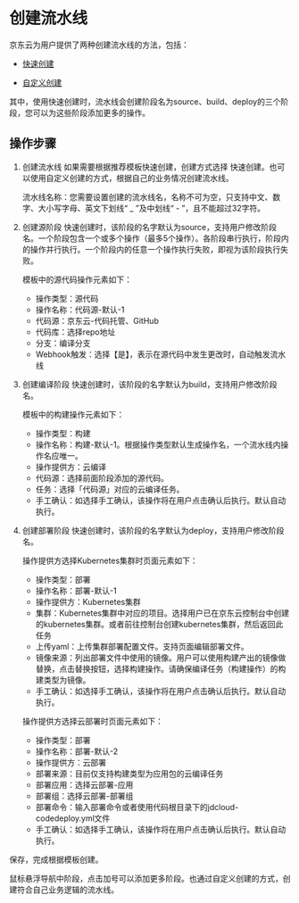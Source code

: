 # 创建流水线


京东云为用户提供了两种创建流水线的方法，包括：

* [快速创建](../Getting-Started/Quick-Creation.md)

* [自定义创建](../Getting-Started/Create-Customized-Instance.md)

其中，使用快速创建时，流水线会创建阶段名为source、build、deploy的三个阶段，您可以为这些阶段添加更多的操作。

## 操作步骤
1. 创建流水线
如果需要根据推荐模板快速创建，创建方式选择 快速创建。也可以使用自定义创建的方式，根据自己的业务情况创建流水线。

	流水线名称：您需要设置创建的流水线名，名称不可为空，只支持中文、数字、大小写字母、英文下划线“ _ ”及中划线“ - ”，且不能超过32字符。

2. 创建源阶段
快速创建时，该阶段的名字默认为source，支持用户修改阶段名。一个阶段包含一个或多个操作（最多5个操作）。各阶段串行执行，阶段内的操作并行执行。一个阶段内的任意一个操作执行失败，即视为该阶段执行失败。


	模板中的源代码操作元素如下：

	- 操作类型：源代码
	- 操作名称：代码源-默认-1
	- 代码源：京东云-代码托管、GitHub
	- 代码库：选择repo地址
	- 分支：编译分支
	- Webhook触发：选择【是】，表示在源代码中发生更改时，自动触发流水线

	

3. 创建编译阶段
快速创建时，该阶段的名字默认为build，支持用户修改阶段名。


     模板中的构建操作元素如下：       
	
     - 操作类型：构建
     - 操作名称：构建-默认-1。根据操作类型默认生成操作名，一个流水线内操作名应唯一。
     - 操作提供方：云编译
     - 代码源：选择前面阶段添加的源代码。
     - 任务：选择「代码源」对应的云编译任务。
     - 手工确认：如选择手工确认，该操作将在用户点击确认后执行。默认自动执行。

4. 创建部署阶段
快速创建时，该阶段的名字默认为deploy，支持用户修改阶段名。


    操作提供方选择Kubernetes集群时页面元素如下：
	
	
    - 操作类型：部署
    - 操作名称：部署-默认-1
    - 操作提供方：Kubernetes集群
    - 集群：Kubernetes集群中对应的项目。选择用户已在京东云控制台中创建的kubernetes集群。或者前往控制台创建kubernetes集群，然后返回此任务
    - 上传yaml：上传集群部署配置文件。支持页面编辑部署文件。
    - 镜像来源：列出部署文件中使用的镜像。用户可以使用构建产出的镜像做替换，点击替换按钮，选择构建操作。请确保编译任务（构建操作）的构建类型为镜像。
    - 手工确认：如选择手工确认，该操作将在用户点击确认后执行。默认自动执行。

      
    操作提供方选择云部署时页面元素如下：
	
    - 操作类型：部署
    - 操作名称：部署-默认-2
    - 操作提供方：云部署
    - 部署来源：目前仅支持构建类型为应用包的云编译任务
    - 部署应用：选择云部署-应用
    - 部署组：选择云部署-部署组
    - 部署命令：输入部署命令或者使用代码根目录下的jdcloud-codedeploy.yml文件
    - 手工确认：如选择手工确认，该操作将在用户点击确认后执行。默认自动执行。
	
  保存，完成根据模板创建。

鼠标悬浮导航中阶段，点击加号可以添加更多阶段。也通过自定义创建的方式，创建符合自己业务逻辑的流水线。
